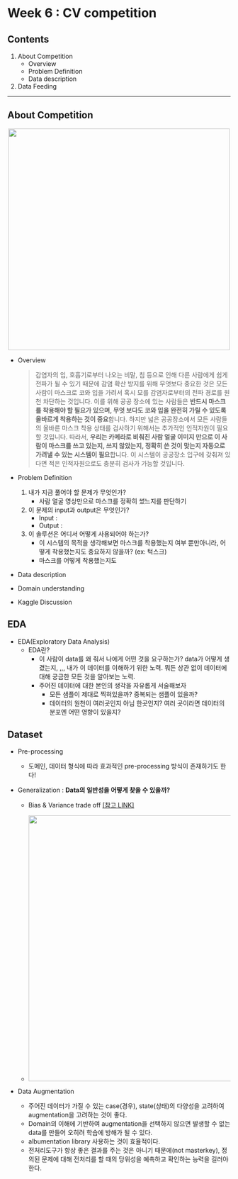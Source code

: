 # Week 6 : CV competition

## Contents 
1. About Competition
    - Overview
    - Problem Definition
    - Data description
2. Data Feeding

---

## About Competition

<p align="center"><img src="https://user-images.githubusercontent.com/62092317/197450654-18320800-6006-4626-b1e1-586b675fdf40.PNG" width= 500></p>

- Overview

    >감염자의 입, 호흡기로부터 나오는 비말, 침 등으로 인해 다른 사람에게 쉽게 전파가 될 수 있기 때문에 감염 확산 방지를 위해 무엇보다 중요한 것은 모든 사람이 마스크로 코와 입을 가려서 혹시 모를 감염자로부터의 전파 경로를 원천 차단하는 것입니다. 이를 위해 공공 장소에 있는 사람들은 **반드시 마스크를 착용해야 할 필요가 있으며, 무엇 보다도 코와 입을 완전히 가릴 수 있도록 올바르게 착용하는 것이 중요**합니다. 하지만 넓은 공공장소에서 모든 사람들의 올바른 마스크 착용 상태를 검사하기 위해서는 추가적인 인적자원이 필요할 것입니다.
    따라서, **우리는 카메라로 비춰진 사람 얼굴 이미지 만으로 이 사람이 마스크를 쓰고 있는지, 쓰지 않았는지, 정확히 쓴 것이 맞는지 자동으로 가려낼 수 있는 시스템이 필요**합니다. 이 시스템이 공공장소 입구에 갖춰져 있다면 적은 인적자원으로도 충분히 검사가 가능할 것입니다.

- Problem Definition 
    1. 내가 지금 풀어야 할 문제가 무엇인가?
        - 사람 얼굴 영상만으로 마스크를 정확히 썼느지를 판단하기
    2. 이 문제의 input과 output은 무엇인가?
        - Input : 
        - Output :
    3. 이 솔루션은 어디서 어떻게 사용되어야 하는가?
        - 이 시스템의 목적을 생각해보면 마스크를 착용했는지 여부 뿐만아니라, 어떻게 착용했는지도 중요하지 않을까? (ex: 턱스크)
        - 마스크를 어떻게 착용했는지도

- Data description

- Domain understanding

- Kaggle Discussion


## EDA 

- EDA(Exploratory Data Analysis)
    - EDA란? 
        - 이 사람이 data를 왜 줘서 나에게 어떤 것을 요구하는가? data가 어떻게 생겼는지, ,,, 내가 이 데이터를 이해하기 위한 노력. 뭐든 상관 없이 데이터에 대해 궁금한 모든 것을 알아보는 노력.
        - 주어진 데이터에 대한 본인의 생각을 자유롭게 서술해보자
            - 모든 샘플이 제대로 찍혀있을까? 중복되는 샘플이 있을까?
            - 데이터의 원천이 여러곳인지 아님 한곳인지? 여러 곳이라면 데이터의 분포엔 어떤 영향이 있을지?

## Dataset

- Pre-processing 

    - 도메인, 데이터 형식에 따라 효과적인 pre-processing 방식이 존재하기도 한다! 

- Generalization : **Data의 일반성을 어떻게 찾을 수 있을까?**
    
    - Bias & Variance trade off [[참고 LINK]](https://towardsdatascience.com/understanding-the-bias-variance-tradeoff-165e6942b229)
    - <p align="center"><img src= "https://user-images.githubusercontent.com/62092317/197497324-eb17bbfa-8e03-4d1b-a2f6-d8c7f313973a.PNG" width=600></p>

- Data Augmentation
    - 주어진 데이터가 가질 수 있는 case(경우), state(상태)의 다양성을 고려하여 augmentation을 고려하는 것이 좋다.
    - Domain의 이해에 기반하여 augmentation을 선택하지 않으면 발생할 수 없는 data를 만들어 오히려 학습에 방해가 될 수 있다.
    - albumentation library 사용하는 것이 효율적이다.
    - 전처리도구가 항상 좋은 결과를 주는 것은 아니기 때문에(not masterkey), 정의된 문제에 대해 전처리를 할 때의 당위성을 예측하고 확인하는 능력을 길러야 한다.

